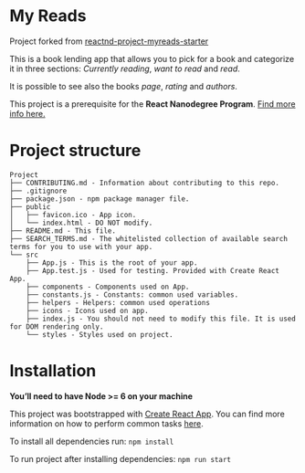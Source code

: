 # My Reads

Project forked from [reactnd-project-myreads-starter](https://github.com/udacity/reactnd-project-myreads-starter)

This is a book lending app that allows you to pick for a book and categorize it in three sections: _Currently reading_, _want to read_ and _read_.

It is possible to see also the books _page_, _rating_ and _authors_.

This project is a prerequisite for the **React Nanodegree Program**. [Find more info here.](https://www.udacity.com/course/react-nanodegree--nd019)

# Project structure

```
Project
├── CONTRIBUTING.md - Information about contributing to this repo.
├── .gitignore
├── package.json - npm package manager file.
├── public
│   ├── favicon.ico - App icon.
│   └── index.html - DO NOT modify.
├── README.md - This file.
├── SEARCH_TERMS.md - The whitelisted collection of available search terms for you to use with your app.
└── src
    ├── App.js - This is the root of your app.
    ├── App.test.js - Used for testing. Provided with Create React App.
    ├── components - Components used on App.
    ├── constants.js - Constants: common used variables.
    ├── helpers - Helpers: common used operations
    ├── icons - Icons used on app.
    ├── index.js - You should not need to modify this file. It is used for DOM rendering only.
    └── styles - Styles used on project.
```

# Installation

**You’ll need to have Node >= 6 on your machine**

This project was bootstrapped with [Create React App](https://github.com/facebookincubator/create-react-app). You can find more information on how to perform common tasks [here](https://github.com/facebookincubator/create-react-app/blob/master/packages/react-scripts/template/README.md).

To install all dependencies run: ```npm install```

To run project after installing dependencies: ```npm run start```
